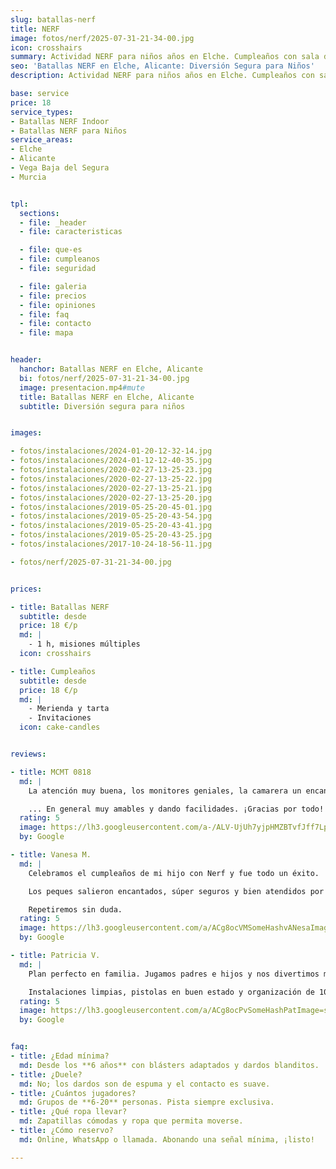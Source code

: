 ```yaml
---
slug: batallas-nerf
title: NERF
image: fotos/nerf/2025-07-31-21-34-00.jpg
icon: crosshairs
summary: Actividad NERF para niños años en Elche. Cumpleaños con sala de meriendas, material incluido y monitores. Consulta precios y reserva.
seo: 'Batallas NERF en Elche, Alicante: Diversión Segura para Niños'
description: Actividad NERF para niños años en Elche. Cumpleaños con sala de meriendas, material incluido y monitores. Consulta precios y reserva.

base: service
price: 18
service_types:
- Batallas NERF Indoor
- Batallas NERF para Niños
service_areas:
- Elche
- Alicante
- Vega Baja del Segura
- Murcia


tpl:
  sections:
  - file: _header
  - file: caracteristicas

  - file: que-es
  - file: cumpleanos
  - file: seguridad

  - file: galeria
  - file: precios
  - file: opiniones
  - file: faq
  - file: contacto
  - file: mapa


header:
  hanchor: Batallas NERF en Elche, Alicante
  bi: fotos/nerf/2025-07-31-21-34-00.jpg
  image: presentacion.mp4#mute
  title: Batallas NERF en Elche, Alicante
  subtitle: Diversión segura para niños


images:

- fotos/instalaciones/2024-01-20-12-32-14.jpg
- fotos/instalaciones/2024-01-12-12-40-35.jpg
- fotos/instalaciones/2020-02-27-13-25-23.jpg
- fotos/instalaciones/2020-02-27-13-25-22.jpg
- fotos/instalaciones/2020-02-27-13-25-21.jpg
- fotos/instalaciones/2020-02-27-13-25-20.jpg
- fotos/instalaciones/2019-05-25-20-45-01.jpg
- fotos/instalaciones/2019-05-25-20-43-54.jpg
- fotos/instalaciones/2019-05-25-20-43-41.jpg
- fotos/instalaciones/2019-05-25-20-43-25.jpg
- fotos/instalaciones/2017-10-24-18-56-11.jpg

- fotos/nerf/2025-07-31-21-34-00.jpg


prices:

- title: Batallas NERF
  subtitle: desde
  price: 18 €/p
  md: |
    - 1 h, misiones múltiples
  icon: crosshairs

- title: Cumpleaños
  subtitle: desde
  price: 18 €/p
  md: |
    - Merienda y tarta
    - Invitaciones
  icon: cake-candles


reviews:

- title: MCMT 0818
  md: |
    La atención muy buena, los monitores geniales, la camarera un encanto y muy atenta, el recinto adecuado; los niños y niñas lo pasaron fenomenal.

    ... En general muy amables y dando facilidades. ¡Gracias por todo!
  rating: 5
  image: https://lh3.googleusercontent.com/a-/ALV-UjUh7yjpHMZBTvfJff7LpaI7ueE1D6lJwqoqAqJcjtK9gdjgqyCW=s136
  by: Google

- title: Vanesa M.
  md: |
    Celebramos el cumpleaños de mi hijo con Nerf y fue todo un éxito.

    Los peques salieron encantados, súper seguros y bien atendidos por los monitores.

    Repetiremos sin duda.
  rating: 5
  image: https://lh3.googleusercontent.com/a/ACg8ocVMSomeHashvANesaImage=s136
  by: Google

- title: Patricia V.
  md: |
    Plan perfecto en familia. Jugamos padres e hijos y nos divertimos muchísimo.

    Instalaciones limpias, pistolas en buen estado y organización de 10.
  rating: 5
  image: https://lh3.googleusercontent.com/a/ACg8ocPvSomeHashPatImage=s136
  by: Google


faq:
- title: ¿Edad mínima?
  md: Desde los **6 años** con blásters adaptados y dardos blanditos.
- title: ¿Duele?
  md: No; los dardos son de espuma y el contacto es suave.
- title: ¿Cuántos jugadores?
  md: Grupos de **6-20** personas. Pista siempre exclusiva.
- title: ¿Qué ropa llevar?
  md: Zapatillas cómodas y ropa que permita moverse.
- title: ¿Cómo reservo?
  md: Online, WhatsApp o llamada. Abonando una señal mínima, ¡listo!

---
```



